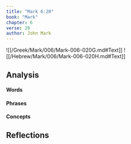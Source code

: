 ```yaml
---
title: "Mark 6:20"
book: "Mark"
chapter: 6
verse: 20
author: John Mark
---
```

![[/Greek/Mark/006/Mark-006-020G.md#Text]]
![[/Hebrew/Mark/006/Mark-006-020H.md#Text]]

## Analysis

#### Words

#### Phrases

#### Concepts

## Reflections
